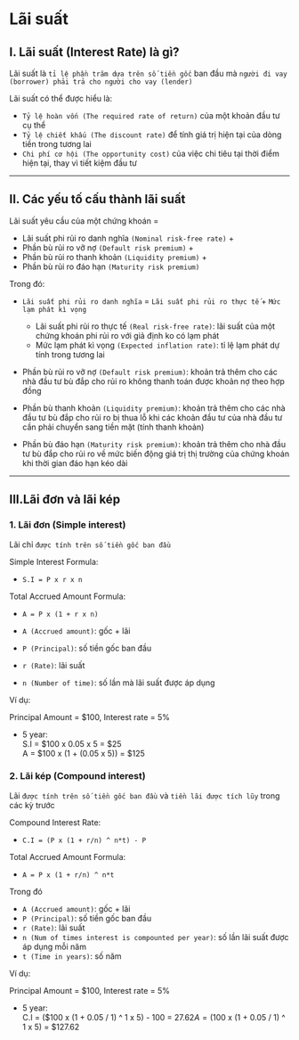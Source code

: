 # Lãi suất

## I. Lãi suất (Interest Rate) là gì?

Lãi suất là `tỉ lệ phần trăm dựa trên số tiền gốc` ban đầu mà `người đi vay (borrower) phải trả cho người cho vay (lender)`

Lãi suất có thể được hiểu là:

- `Tỷ lệ hoàn vốn (The required rate of return)` của một khoản đầu tư cụ thể
- `Tỷ lệ chiết khấu (The discount rate)` để tính giá trị hiện tại của dòng tiền trong tương lai
- `Chi phí cơ hội (The opportunity cost)` của việc chi tiêu tại thời điểm hiện tại, thay vì tiết kiệm đầu tư

---

## II. Các yếu tố cấu thành lãi suất

Lãi suất yêu cầu của một chứng khoán =

- Lãi suất phi rủi ro danh nghĩa `(Nominal risk-free rate)` +
- Phần bù rủi ro vỡ nợ `(Default risk premium)` +
- Phần bù rủi ro thanh khoản `(Liquidity premium)` +
- Phần bù rủi ro đáo hạn `(Maturity risk premium)`

Trong đó:

- `Lãi suất phi rủi ro danh nghĩa` = `Lãi suất phi rủi ro thực tế` + `Mức lạm phát kì vọng`

  - Lãi suất phi rủi ro thực tế `(Real risk-free rate)`: lãi suất của một chứng khoán phi rủi ro với giả định ko có lạm phát
  - Mức lạm phát kì vọng `(Expected inflation rate)`: tỉ lệ lạm phát dự tính trong tương lai

- Phần bù rủi ro vỡ nợ `(Default risk premium)`: khoản trả thêm cho các nhà đầu tư bù đắp cho rủi ro không thanh toán được khoản nợ theo hợp đồng
- Phần bù thanh khoản `(Liquidity premium)`: khoản trả thêm cho các nhà đầu tư bù đắp cho rủi ro bị thua lỗ khi các khoản đầu tư của nhà đầu tư cần phải chuyển sang tiền mặt (tính thanh khoản)
- Phần bù đáo hạn `(Maturity risk premium)`: khoản trả thêm cho nhà đầu tư bù đắp cho rủi ro về mức biến động giá trị thị trường của chứng khoán khi thời gian đáo hạn kéo dài

---

## III.Lãi đơn và lãi kép

### 1. Lãi đơn (Simple interest)

Lãi chỉ `được tính trên số tiền gốc ban đầu`

Simple Interest Formula:

- `S.I = P x r x n`

Total Accrued Amount Formula:

- `A = P x (1 + r x n)`

- `A (Accrued amount)`: gốc + lãi
- `P (Principal)`: số tiền gốc ban đầu
- `r (Rate)`: lãi suất
- `n (Number of time)`: số lần mà lãi suất được áp dụng

Ví dụ:

Principal Amount = $100, Interest rate = 5%

- 5 year: \
  S.I = $100 x 0.05 x 5 = $25 \
  A = $100 x (1 + (0.05 x 5)) = $125

### 2. Lãi kép (Compound interest)

Lãi `được tính trên số tiền gốc ban đầu` và `tiền lãi được tích lũy` trong các kỳ trước

Compound Interest Rate:

- `C.I = (P x (1 + r/n) ^ n*t) - P`

Total Accrued Amount Formula:

- `A = P x (1 + r/n) ^ n*t`

Trong đó

- `A (Accrued amount)`: gốc + lãi
- `P (Principal)`: số tiền gốc ban đầu
- `r (Rate)`: lãi suất
- `n (Num of times interest is compounted per year)`: số lần lãi suất được áp dụng mỗi năm
- `t (Time in years)`: số năm

Ví dụ:

Principal Amount = $100, Interest rate = 5%

- 5 year: \
  C.I = ($100 x (1 + 0.05 / 1) ^ 1 x 5) - 100 = $27.62
  A = ($100 x (1 + 0.05 / 1) ^ 1 x 5) = $127.62
